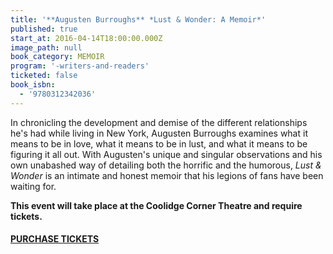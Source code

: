 ```yaml
---
title: '**Augusten Burroughs** *Lust & Wonder: A Memoir*'
published: true
start_at: 2016-04-14T18:00:00.000Z
image_path: null
book_category: MEMOIR
program: '-writers-and-readers'
ticketed: false
book_isbn:
  - '9780312342036'
---
```



In chronicling the development and demise of the different relationships he's had while living in New York, Augusten Burroughs examines what it means to be in love, what it means to be in lust, and what it means to be figuring it all out. With Augusten's unique and singular observations and his own unabashed way of detailing both the horrific and the humorous, *Lust & Wonder* is an intimate and honest memoir that his legions of fans have been waiting for.

**This event will take place at the Coolidge Corner Theatre and require tickets.&nbsp;**

#### [PU](https://www.eventbrite.com/e/augusten-burroughs-414-tickets-22222845128)[RCHASE TICKETS](https://www.eventbrite.com/e/augusten-burroughs-414-tickets-22222845128)